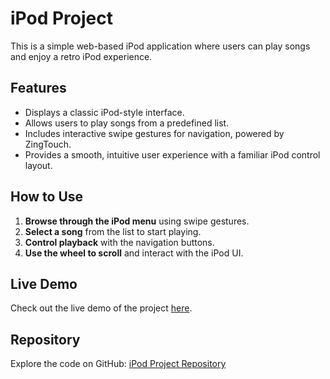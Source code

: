 # iPod Project

This is a simple web-based iPod application where users can play songs and enjoy a retro iPod experience.

## Features

- Displays a classic iPod-style interface.
- Allows users to play songs from a predefined list.
- Includes interactive swipe gestures for navigation, powered by ZingTouch.
- Provides a smooth, intuitive user experience with a familiar iPod control layout.

## How to Use

1. **Browse through the iPod menu** using swipe gestures.
2. **Select a song** from the list to start playing.
3. **Control playback** with the navigation buttons.
4. **Use the wheel to scroll** and interact with the iPod UI.

## Live Demo

Check out the live demo of the project [here](https://kethankoushik09.github.io/Ipod/).

## Repository

Explore the code on GitHub: [iPod Project Repository](https://github.com/kethankoushik09/Ipod)
